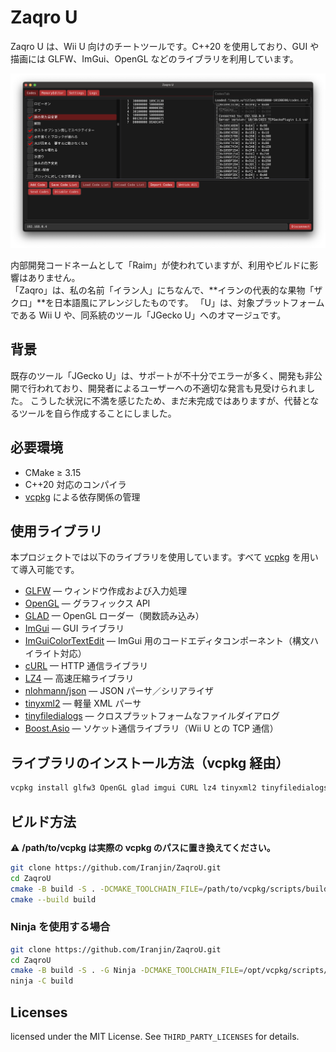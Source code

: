 # Zaqro U

Zaqro U は、Wii U 向けのチートツールです。C++20 を使用しており、GUI や描画には GLFW、ImGui、OpenGL などのライブラリを利用しています。

![Zaqro U GUI スクリーンショット](res/images/Screenshot.png) 
 
内部開発コードネームとして「Raim」が使われていますが、利用やビルドに影響はありません。  
「Zaqro」は、私の名前「イラン人」にちなんで、**イランの代表的な果物「ザクロ」**を日本語風にアレンジしたものです。
「U」は、対象プラットフォームである Wii U や、同系統のツール「JGecko U」へのオマージュです。

## 背景
既存のツール「JGecko U」は、サポートが不十分でエラーが多く、開発も非公開で行われており、開発者によるユーザーへの不適切な発言も見受けられました。
こうした状況に不満を感じたため、まだ未完成ではありますが、代替となるツールを自ら作成することにしました。

## 必要環境

- CMake ≥ 3.15  
- C++20 対応のコンパイラ  
- [vcpkg](https://github.com/microsoft/vcpkg) による依存関係の管理

## 使用ライブラリ

本プロジェクトでは以下のライブラリを使用しています。すべて [vcpkg](https://github.com/microsoft/vcpkg) を用いて導入可能です。

- [GLFW](https://www.glfw.org/) — ウィンドウ作成および入力処理  
- [OpenGL](https://www.opengl.org/) — グラフィックス API  
- [GLAD](https://github.com/Dav1dde/glad) — OpenGL ローダー（関数読み込み）  
- [ImGui](https://github.com/ocornut/imgui) — GUI ライブラリ  
- [ImGuiColorTextEdit](https://github.com/BalazsJako/ImGuiColorTextEdit) — ImGui 用のコードエディタコンポーネント（構文ハイライト対応）  
- [cURL](https://curl.se/libcurl/) — HTTP 通信ライブラリ  
- [LZ4](https://github.com/lz4/lz4) — 高速圧縮ライブラリ  
- [nlohmann/json](https://github.com/nlohmann/json) — JSON パーサ／シリアライザ  
- [tinyxml2](https://github.com/leethomason/tinyxml2) — 軽量 XML パーサ  
- [tinyfiledialogs](https://sourceforge.net/projects/tinyfiledialogs/) — クロスプラットフォームなファイルダイアログ  
- [Boost.Asio](https://www.boost.org/doc/libs/release/libs/asio/) — ソケット通信ライブラリ（Wii U との TCP 通信）

## ライブラリのインストール方法（vcpkg 経由）
```bash
vcpkg install glfw3 OpenGL glad imgui CURL lz4 tinyxml2 tinyfiledialogs boost-asio nlohmann-json
```

## ビルド方法

⚠️ **/path/to/vcpkg は実際の vcpkg のパスに置き換えてください。**

```bash
git clone https://github.com/Iranjin/ZaqroU.git
cd ZaqroU
cmake -B build -S . -DCMAKE_TOOLCHAIN_FILE=/path/to/vcpkg/scripts/buildsystems/vcpkg.cmake
cmake --build build
```

### Ninja を使用する場合

```bash
git clone https://github.com/Iranjin/ZaqroU.git
cd ZaqroU
cmake -B build -S . -G Ninja -DCMAKE_TOOLCHAIN_FILE=/opt/vcpkg/scripts/buildsystems/vcpkg.cmake
ninja -C build
```

## Licenses
licensed under the MIT License. See `THIRD_PARTY_LICENSES` for details.
